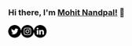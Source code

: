 ### Hi there, I'm [Mohit Nandpal!](https://nandpalmohit.github.io) 👋

<a href="https://twitter.com/nandpalmohit99">
  <img align="left" alt="Nandpal Mohit | Twitter" width="26px" src="https://github.com/nandpalmohit/nandpalmohit/blob/main/assets/twitter.png" />
</a>
<a href="https://www.instagram.com/nandpalmohit99/">
  <img align="left" alt="Nandpal Mohit | Instagram" width="26px" src="https://github.com/nandpalmohit/nandpalmohit/blob/main/assets/instagram.png" />
</a>
<a href="https://www.linkedin.com/in/nandpal-mohit-894375167/">
  <img align="left" alt="Nandpal Mohit | Linked In" width="26px" src="https://github.com/nandpalmohit/nandpalmohit/blob/main/assets/linkedin.png" />
</a>
